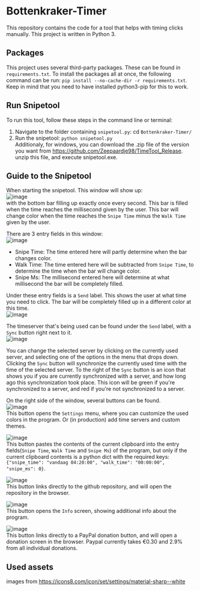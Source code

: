# Bottenkraker-Timer
This repository contains the code for a tool that helps with timing clicks manually. This project is written in Python 3.

## Packages
This project uses several third-party packages. These can be found in ```requirements.txt```. To install the packages all at once, the following command can be run: ```pip install --no-cache-dir -r requirements.txt```. Keep in mind that you need to have installed python3-pip for this to work.

## Run Snipetool
To run this tool, follow these steps in the command line or terminal:
1. Navigate to the folder containing ```snipetool.py```: cd ```Bottenkraker-Timer/```
2. Run the snipetool: ```python snipetool.py```\
Additionaly, for windows, you can download the .zip file of the version you want from https://github.com/Zeepaardje98/TimeTool_Release. unzip this file, and execute snipetool.exe.

## Guide to the Snipetool
When starting the snipetool. This window will show up:\
![image](https://user-images.githubusercontent.com/46892835/122901887-485e9500-d34e-11eb-8699-02505563765f.png)\
with the bottom bar filling up exactly once every second. This bar is filled when the time reaches the millisecond given by the user. This bar will change color when the time reaches the ```Snipe Time``` minus the ```Walk Time``` given by the user.

There are 3 entry fields in this window:\
![image](https://user-images.githubusercontent.com/46892835/122903609-db4bff00-d34f-11eb-8e45-d49ebe14e2bf.png)
- Snipe Time: The time entered here will partly determine when the bar changes color.
- Walk Time: The time entered here will be subtracted from ```Snipe Time```, to determine the time when the bar will change color.
- Snipe Ms: The millisecond entered here will determine at what millisecond the bar will be completely filled.

Under these entry fields is a ```Send``` label. This shows the user at what time you need to click. The bar will be completely filled up in a different color at this time.\
![image](https://user-images.githubusercontent.com/46892835/122904296-7d6be700-d350-11eb-861a-5774d261fdf9.png)

The timeserver that's being used can be found under the ```Send``` label, with a ```Sync``` button right next to it.\
![image](https://user-images.githubusercontent.com/46892835/122905149-42b67e80-d351-11eb-846c-6b26be228614.png)

You can change the selected server by clicking on the currently used server, and selecting one of the options in the menu that drops down. Clicking the ```Sync``` button will synchronize the currently used time with the time of the selected server. To the right of the ```Sync``` button is an icon that shows you if you are currently synchronized with a server, and how long ago this synchronization took place. This icon will be green if you're synchronized to a server, and red if you're not synchronized to a server.

On the right side of the window, several buttons can be found.\
![image](https://github.com/Zeepaardje98/Bottenkraker-Timer/blob/main/images/settings_light.png)\
This button opens the ```Settings``` menu, where you can customize the used colors in the program. Or (in production) add time servers and custom themes.

![image](https://github.com/Zeepaardje98/Bottenkraker-Timer/blob/main/images/upload_light.png)\
This button pastes the contents of the current clipboard into the entry fields(```Snipe Time```, ```Walk Time``` and ```Snipe Ms```) of the program, but only if the current clipboard contents is a python dict with the required keys: ```{"snipe_time": "vandaag 04:20:00", "walk_time": "00:00:00", "snipe_ms": 0}```.

![image](https://github.com/Zeepaardje98/Bottenkraker-Timer/blob/main/images/github_light.png)\
This button links directly to the github repository, and will open the repository in the browser.

![image](https://github.com/Zeepaardje98/Bottenkraker-Timer/blob/main/images/info_light.png)\
This button opens the ```Info``` screen, showing additional info about the program.

![image](https://github.com/Zeepaardje98/Bottenkraker-Timer/blob/main/images/donate_light.png)\
This button links directly to a PayPal donation button, and will open a donation screen in the browser. Paypal currently takes €0.30 and 2.9% from all individual donations.

## Used assets
images from https://icons8.com/icon/set/settings/material-sharp--white
